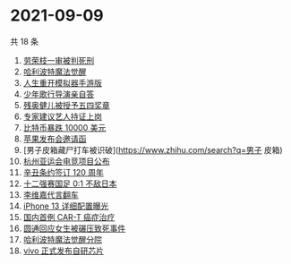 # 2021-09-09

共 18 条

<!-- BEGIN -->
<!-- 最后更新时间 Thu Sep 09 2021 15:12:44 GMT+0800 (China Standard Time) -->

1. [劳荣枝一审被判死刑](https://www.zhihu.com/search?q=劳荣枝)
1. [哈利波特魔法觉醒](https://www.zhihu.com/search?q=哈利波特魔法觉醒)
1. [人生重开模拟器手游版](https://www.zhihu.com/search?q=人生重开模拟器)
1. [少年歌行导演亲自答](https://www.zhihu.com/search?q=少年歌行)
1. [残奥健儿被授予五四奖章](https://www.zhihu.com/search?q=残奥健儿)
1. [专家建议艺人持证上岗](https://www.zhihu.com/search?q=艺人持证上岗)
1. [比特币暴跌 10000 美元](https://www.zhihu.com/search?q=比特币暴跌)
1. [苹果发布会邀请函](https://www.zhihu.com/search?q=苹果发布会)
1. [男子皮箱藏尸打车被识破](https://www.zhihu.com/search?q=男子 皮箱)
1. [杭州亚运会电竞项目公布](https://www.zhihu.com/search?q=亚运会)
1. [辛丑条约签订 120 周年](https://www.zhihu.com/search?q=辛丑条约)
1. [十二强赛国足 0:1 不敌日本](https://www.zhihu.com/search?q=国足)
1. [李维嘉代言翻车](https://www.zhihu.com/search?q=李维嘉)
1. [iPhone 13 详细配置曝光](https://www.zhihu.com/search?q=iPhone13)
1. [国内首例 CAR-T 癌症治疗](https://www.zhihu.com/search?q=CAR-T)
1. [圆通回应女生被碾压致死事件](https://www.zhihu.com/search?q=圆通)
1. [哈利波特魔法觉醒分院](https://www.zhihu.com/search?q=哈利波特魔法觉醒)
1. [vivo 正式发布自研芯片](https://www.zhihu.com/search?q=vivo)

<!-- END -->
